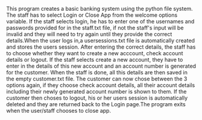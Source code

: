 This program creates a basic banking system using the python file system. 
The staff has to select Login or Close App from the welcome options variable. If the staff selects login, he has to enter one of the usernames and passwords provided for in the staff.txt file, if not the staff's input will be invalid and they will need to try again until they provide the correct details.When the user logs in,a usersessions.txt file is automatically created and stores the users session.
After entering the correct details, the staff has to choose whether they want to create a new acccount, check account details or logout. If the staff selects create a new account, they have to enter in the details of this new account and an account number is generated for the customer. When the staff is done, all this details are then saved in the empty customer.txt file. 
The customer can now chose between the 3 options again, if they choose check account details, all their account details including their newly generated account number is shown to them. If the customer then choses to logout, his or her users session is automatically deleted and they are returned back to the Login page.The program exits when the user/staff chooses to close app.
